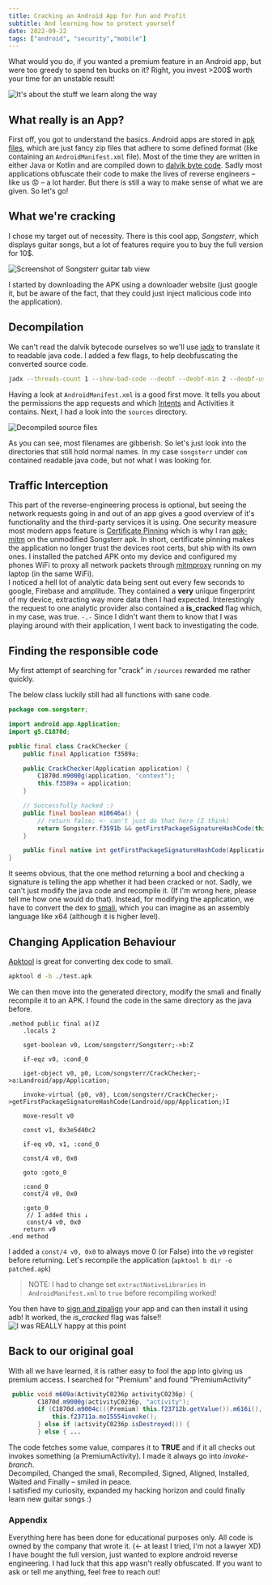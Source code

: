 ```yaml
---
title: Cracking an Android App for Fun and Profit
subtitle: And learning how to protect yourself
date: 2022-09-22
tags: ["android", "security","mobile"]
---
```



What would you do, if you wanted a premium feature in an Android app, but were too greedy to spend ten bucks on it? Right, you invest >200$ worth your time for an unstable result! 

![It's about the stuff we learn along the way ](https://media.giphy.com/media/wMvESGxZ0Cqd2/giphy.gif)   


## What really is an App?
First off, you got to understand the basics. Android apps are stored in [apk files](https://en.wikipedia.org/wiki/Apk_(file_format)), which are just fancy zip files that adhere to some defined format (like containing an `AndroidManifest.xml` file). Most of the time they are written in either Java or Kotlin and are compiled down to [dalvik byte code](https://source.android.com/docs/core/runtime/dalvik-bytecode). Sadly most applications obfuscate their code to make the lives of reverse engineers – like us 😡 – a lot harder. But there is still a way to make sense of what we are given. So let's go!

## What we're cracking
I chose my target out of necessity. There is this cool app, *Songsterr*, which displays guitar songs, but a lot of features require you to buy the full version for 10$.   

 ![Screenshot of Songsterr guitar tab view](/2023-09-01-android-hacking-songsterrMainView.png)

I started by downloading the APK using a downloader website (just google it, but be aware of the fact, that they could just inject malicious code into the application). 

## Decompilation
We can't read the dalvik bytecode ourselves so we'll use [jadx](https://github.com/skylot/jadx) to translate it to readable java code. I added a few flags, to help deobfuscating the converted source code.    
 ```bash
jadx --threads-count 1 --show-bad-code --deobf --deobf-min 2 --deobf-use-sourcename --deobf-parse-kotlin-metadata target.apk
```    
Having a look at `AndroidManifest.xml` is a good first move. It tells you about the permissions the app requests and which [Intents](https://developer.android.com/guide/components/intents-filters) and Activities it contains. Next, I had a look into the `sources` directory.

![Decompiled source files](/2023-09-01-android-hacking-decompiledSourceFiles.png)

As you can see, most filenames are gibberish. So let's just look into the directories that still hold normal names. In my case `songsterr` under `com` contained readable java code, but not what I was looking for.

## Traffic Interception   
This part of the reverse-engineering process is optional, but seeing the network requests going in and out of an app gives a good overview of it's functionality and the third-party services it is using.
 One security measure most modern apps feature is [Certificate Pinning](https://security.stackexchange.com/questions/29988/what-is-certificate-pinning) which is why I ran [apk-mitm](https://github.com/shroudedcode/apk-mitm) on the unmodified Songsterr apk.
 In short, certificate pinning makes the application no longer trust the devices root certs, but ship with its own ones. I installed the patched APK onto my device and configured my phones WiFi to proxy all network packets through [mitmproxy](https://mitmproxy.org/) running on my laptop (in the same WiFi).  
I noticed a hell lot of analytic data being sent out every few seconds to google, Firebase and amplitude. They contained a **very** unique fingerprint of my device, extracting way more data then I had expected. Interestingly the request to one analytic provider also contained a **is_cracked** flag which, in my case, was true. `-.-` Since I didn't want them to know that I was playing around with their application, I went back to investigating the code.    

## Finding the responsible code    
My first attempt of searching for "crack" in `/sources` rewarded me rather quickly.

The below class luckily still had all functions with sane code.
```java
package com.songsterr;

import android.app.Application;
import g5.C1870d;

public final class CrackChecker {
    public final Application f3589a;

    public CrackChecker(Application application) {
        C1870d.m9000g(application, "context");
        this.f3589a = application;
    }

    // Successfully hacked :)
    public final boolean m10646a() {
        // return false; <- can't just do that here (I think)
        return Songsterr.f3591b && getFirstPackageSignatureHashCode(this.f3589a) != 1046298818;
    }

    public final native int getFirstPackageSignatureHashCode(Application application);
}
```
It seems obvious, that the one method returning a bool and checking a signature is telling the app whether it had been cracked or not. Sadly, we can't just modify the java code and recompile it. (If I'm wrong here, please tell me how one would do that). Instead, for modifying the application, we have to convert the dex to [smali](https://stackoverflow.com/questions/30837450/what-is-smali-code-android), which you can imagine as an assembly language like x64 (although it is higher level).

## Changing Application Behaviour
[Apktool](https://ibotpeaches.github.io/Apktool/) is great for converting dex code to smali. 
```bash
apktool d -b ./test.apk
```
 We can then move into the generated directory, modify the smali and finally recompile it to an APK. I found the code in the same directory as the java before.   
```smali
.method public final a()Z
    .locals 2

    sget-boolean v0, Lcom/songsterr/Songsterr;->b:Z

    if-eqz v0, :cond_0

    iget-object v0, p0, Lcom/songsterr/CrackChecker;->a:Landroid/app/Application;

    invoke-virtual {p0, v0}, Lcom/songsterr/CrackChecker;->getFirstPackageSignatureHashCode(Landroid/app/Application;)I

    move-result v0

    const v1, 0x3e5d40c2

    if-eq v0, v1, :cond_0

    const/4 v0, 0x0

    goto :goto_0

    :cond_0
    const/4 v0, 0x0

    :goto_0
	 // I added this ↓
	 const/4 v0, 0x0
    return v0
.end method
```
I added a `const/4 v0, 0x0` to always move 0 (or False) into the `v0` register before returning. Let's recompile the application (`apktool b dir -o patched.apk`)   
> NOTE:  I had to change set `extractNativeLibraries` in `AndroidManifest.xml` to `true` before recompiling worked!   

You then have to [sign and zipalign](https://stackoverflow.com/questions/10930331/how-to-sign-an-already-compiled-apk) your app and can then install it using adb! It worked, the *is_cracked* flag was false!!
![I was REALLY happy at this point](https://media.giphy.com/media/o75ajIFH0QnQC3nCeD/giphy.gif)

## Back to our original goal
With all we have learned, it is rather easy to fool the app into giving us premium access. I searched for "Premium" and found "PremiumActivity"
```java
 public void m609a(ActivityC0236p activityC0236p) {
        C1870d.m9000g(activityC0236p, "activity");
        if (C1870d.m9004c(((Premium) this.f23712b.getValue()).m616i(), Boolean.TRUE)) {
            this.f23711a.mo15554invoke();
        } else if (activityC0236p.isDestroyed()) {
        } else { ...
```
The code fetches some value, compares it to **TRUE** and if it all checks out invokes something (a PremiumActivity). I made it always go into *invoke-branch*.    
Decompiled, Changed the smali, Recompiled, Signed, Aligned, Installed, Waited and Finally – smiled in peace.   
 I satisfied my curiosity, expanded my hacking horizon and could finally learn new guitar songs :)

 
### Appendix
Everything here has been done for educational purposes only. All code is owned by the company that wrote it. (← at least I tried, I'm not a lawyer XD)  I have bought the full version, just wanted to explore android reverse engineering. I had luck that this app wasn't really obfuscated. If you want to ask or tell me anything, feel free to reach out!
